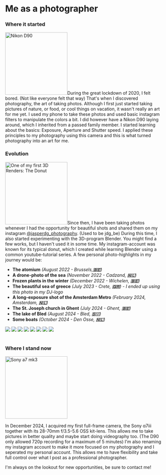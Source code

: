 # Me as a photographer

### Where it started

<img src="https://upload.wikimedia.org/wikipedia/commons/thumb/d/d4/2023_Nikon_D90_%281%29.jpg/1280px-2023_Nikon_D90_%281%29.jpg" alt="Nikon D90" width="200"/>During the great lockdown of 2020, I felt bored. (Not like everyone felt that way) That's when I discovered photography, the art of taking photos. Although I first just started taking pictures of nature, or food, or cool things on vacation, it wasn't really an art for me yet. I used my phone to take these photos and used basic instagram filters to manipulate the colors a bit. I did however have a Nikon D90 laying around, which I inherited from a passed family member. I started learning about the basics: Exposure, Aperture and Shutter speed. I applied these principles to my photography using this camera and this is what turned photography into an art for me.

### Evolution

<img src="./media/textimages/donut.png" alt="One of my first 3D Renders: The Donut" width="200"/>Since then, I have been taking photos whenever I had the opportunity for beautiful shots and shared them on my instagram <a href="https://instagram.com/jasperdg_photography" target="_blank">@jasperdg_photography</a>. (Used to be jdg_be) During this time, I also started experimenting with the 3D-program Blender. You might find a few works, but I haven't used it in some time. My instagram-account was known for its typical donut, which I created while learning Blender using a common youtube-tutorial series. A few personal photo-highlights in my journey would be:
-  <b>The atomium</b> <i>(August 2022 - Brussels,<b class="flag">🇧🇪</b>)</i>
-  <b>A drone-photo of the sea</b><i> (November 2022 - Cadzand, <b class="flag">🇳🇱</b>) </i>
-  <b>Frozen plants in the winter</b><i> (December 2022 - Wichelen, <b class="flag">🇧🇪</b>)</i>
-  <b>The beautiful sea of greece</b><i> (July 2023 - Crete, <b class="flag">🇬🇷</b>) - I ended up using this photo in my DJ-logo</i>
-  <b>A long-exposure shot of the Amsterdam Metro</b><i> (February 2024, Amsterdam, <b class="flag">🇳🇱</b>)</i>
-  <b>The St. Joseph church in Ghent</b><i> (July 2024 - Ghent, <b class="flag">🇧🇪</b>)</i>
-  <b>The lake of Bled</b><i> (August 2024 - Bled, <b class="flag">🇸🇮</b>)</i>
-  <b>Some boats</b><i> (October 2024 - Den Osse, <b class="flag">🇳🇱</b>)</i>

<div class="photoline">
<img src="./media/textimages/atomium.jpg" class="h"/>
<img src="./media/textimages/sea.jpg" class="h"/>
<img src="./media/textimages/frozenplants.jpg" class="h"/>
<img src="./media/textimages/seagreece.jpg" class="h"/>
<img src="./media/textimages/metro.jpg" class="h"/>
<img src="./media/textimages/stjoseph.jpg" class="v"/>
<img src="./media/textimages/bled.jpg" class="v"/>
<img src="./media/textimages/boats.jpg" class="v"/>
</div>
<br/>

### Where I stand now

<img src="https://www.bhphotovideo.com/images/images2500x2500/sony_ilce_7m3k_b_alpha_a7_iii_mirrorless_1394219.jpg" alt="Sony a7 mk3" width=200>

In December 2024, I acquired my first full-frame camera, the Sony α7iii together with its 28-70mm f/3.5-5.6 OSS kit-lens. This allows me to take pictures in better quality and maybe start doing videography too. (The D90 only allowed 720p recording for a maximum of 5 minutes) I'm also renaming my instagram account to make it more focused on my photography and I seperated my personal account. This allows me to have flexibility and take full control over what I post as a professional photographer. 

I'm always on the lookout for new opportunities, be sure to contact me!



